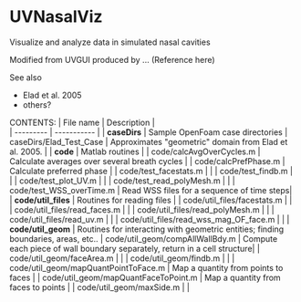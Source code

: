 # UVNasalViz
Visualize and analyze data in simulated nasal cavities

Modified from UVGUI produced by ...
  (Reference here)
  
See also
- Elad et al. 2005
- others?

CONTENTS: 
| File name | Description |  
| --------- | ----------- |
| **caseDirs** | Sample OpenFoam case directories
| caseDirs/Elad_Test_Case | Approximates "geometric" domain from Elad et al. 2005. |
| **code** |  Matlab routines |
| code/calcAvgOverCycles.m | Calculate averages over several breath cycles | 
| code/calcPrefPhase.m | Calculate preferred phase  | 
| code/test_facestats.m | |
| code/test_findb.m | |
| code/test_plot_UV.m | |
| code/test_read_polyMesh.m | |
| code/test_WSS_overTime.m | Read WSS files for a sequence of time steps|
| **code/util_files** | Routines for reading files |
| code/util_files/facestats.m | |
| code/util_files/read_faces.m | |
| code/util_files/read_polyMesh.m | |
| code/util_files/read_uv.m | |
| code/util_files/read_wss_mag_OF_face.m | |
| **code/util_geom** | Routines for interacting with geometric entities; finding boundaries, areas, etc..
| code/util_geom/compAllWallBdy.m | Compute each piece of wall boundary separately, return in a cell structure|
| code/util_geom/faceArea.m | | 
| code/util_geom/findb.m | | 
| code/util_geom/mapQuantPointToFace.m | Map a quantity from points to faces | 
| code/util_geom/mapQuantFaceToPoint.m | Map a quantity from faces to points | 
| code/util_geom/maxSide.m | | 
